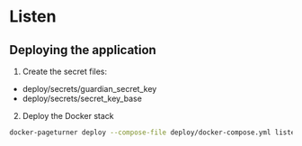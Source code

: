 # Listen

## Deploying the application

1. Create the secret files:
- deploy/secrets/guardian_secret_key
- deploy/secrets/secret_key_base

2. Deploy the Docker stack
```bash
docker-pageturner deploy --compose-file deploy/docker-compose.yml listen
```
